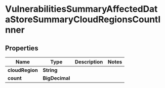 

# VulnerabilitiesSummaryAffectedDataStoreSummaryCloudRegionsCountInner


## Properties

| Name | Type | Description | Notes |
|------------ | ------------- | ------------- | -------------|
|**cloudRegion** | **String** |  |  |
|**count** | **BigDecimal** |  |  |



